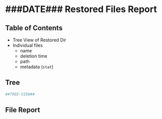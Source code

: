 # ###DATE### Restored Files Report

## Table of Contents

- Tree View of Restored Dir
- Individual files
    - name
    - deletion time
    - path
    - metadata (`stat`)

## Tree

```sh
##TREE-VIEW##
```

## File Report

